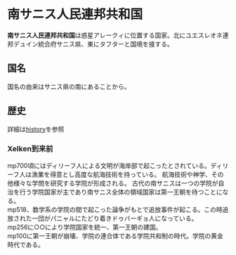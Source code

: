 # 南サニス人民連邦共和国
**南サニス人民連邦共和国**は惑星アレークィに位置する国家。北にユエスレオネ連邦デュイン統合府サニス県、東にタフターと国境を接する。
## 国名
国名の由来はサニス県の南にあることから。
## 歴史
詳細は[history]()を参照
### Xelken到来前
mp700頃にはディリーフ人による文明が海岸部で起こったとされている。ディリーフ人は漁業を得意とし高度な航海技術を持っている。
航海技術や神学、その他様々な学問を研究する学院が形成される。
古代の南サニスは一つの学院が自治を行う学院国家が主であり南サニス全体の領域国家は第一王朝を待つことになる。  
mp518、数学系の学院の間で起こった論争がもとで追放事件が起こる。この時追放された一団がパニャルにたどり着きドゥバーギョ人になっている。  
mp256に○○により学院国家を統一、第一王朝の建国。  
mp100に第一王朝が崩壊、学院の連合体である学院共和制の時代。学院の黄金時代である。